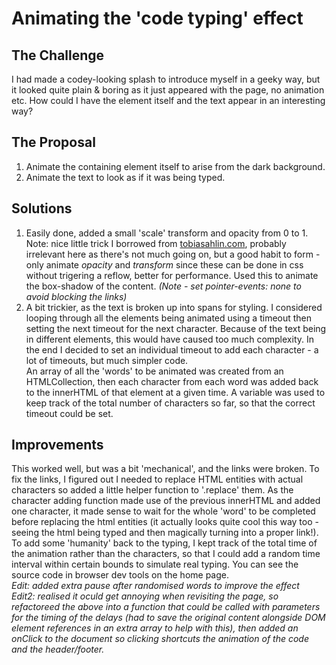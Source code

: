 # Animating the 'code typing' effect

## The Challenge

I had made a codey-looking splash to introduce myself in a geeky way, but it looked quite plain & boring as it just appeared with the page, no animation etc. How could I have the element itself and the text appear in an interesting way?

## The Proposal

1. Animate the containing element itself to arise from the dark background.
2. Animate the text to look as if it was being typed.

## Solutions

1. Easily done, added a small 'scale' transform and opacity from 0 to 1. Note: nice little trick I borrowed from [tobiasahlin.com](https://tobiasahlin.com/blog/how-to-animate-box-shadow), probably irrelevant here as there's not much going on, but a good habit to form - only animate _opacity_ and _transform_ since these can be done in css without trigering a reflow, better for performance. Used this to animate the box-shadow of the content. _(Note - set pointer-events: none to avoid blocking the links)_
2. A bit trickier, as the text is broken up into spans for styling. I considered looping through all the elements being animated using a timeout then setting the next timeout for the next character. Because of the text being in different elements, this would have caused too much complexity. In the end I decided to set an individual timeout to add each character - a lot of timeouts, but much simpler code.\
   An array of all the 'words' to be animated was created from an HTMLCollection, then each character from each word was added back to the innerHTML of that element at a given time. A variable was used to keep track of the total number of characters so far, so that the correct timeout could be set.

## Improvements

This worked well, but was a bit 'mechanical', and the links were broken.
To fix the links, I figured out I needed to replace HTML entities with actual characters so added a little helper function to '.replace' them. As the character adding function made use of the previous innerHTML and added one character, it made sense to wait for the whole 'word' to be completed before replacing the html entities (it actually looks quite cool this way too - seeing the html being typed and then magically turning into a proper link!).
To add some 'humanity' back to the typing, I kept track of the total time of the animation rather than the characters, so that I could add a random time interval within certain bounds to simulate real typing. You can see the source code in browser dev tools on the home page.\
_Edit: added extra pause after randomised words to improve the effect_  
_Edit2: realised it oculd get annoying when revisiting the page, so refactoreed the above into a function that could be called with parameters for the timing of the delays (had to save the original content alongside DOM element references in an extra array to help with this), then added an onClick to the document so clicking shortcuts the animation of the code and the header/footer._
